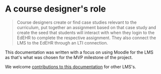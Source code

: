 # A course designer's role

> Course designers create or find case studies relevant to the curriculum, put together an assignment based on that case study and create the seed that students will interact with when they login to the EdEHR to complete the respective assignment. They also connect the LMS to the EdEHR through an LTI connection.

This documentation was written with a focus on using Moodle for the LMS as that's what was chosen for the MVP milestone of the project.

We welcome [contributions to this documentation](../developer/contributors.html) for other LMS's.